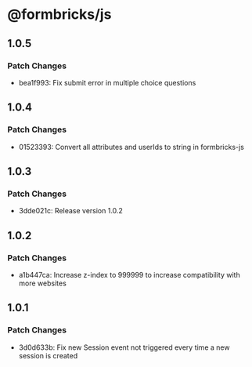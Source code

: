 # @formbricks/js

## 1.0.5

### Patch Changes

- bea1f993: Fix submit error in multiple choice questions

## 1.0.4

### Patch Changes

- 01523393: Convert all attributes and userIds to string in formbricks-js

## 1.0.3

### Patch Changes

- 3dde021c: Release version 1.0.2

## 1.0.2

### Patch Changes

- a1b447ca: Increase z-index to 999999 to increase compatibility with more websites

## 1.0.1

### Patch Changes

- 3d0d633b: Fix new Session event not triggered every time a new session is created

